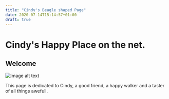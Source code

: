 ```yaml
---
title: "Cindy's Beagle shaped Page"
date: 2020-07-14T15:14:57+01:00
draft: true
---
```

# Cindy's Happy Place on the net.

## Welcome

![image alt text](/Cindy.jpg)

This page is dedicated to Cindy, a good friend, a happy walker and a taster of all things awefull. 


